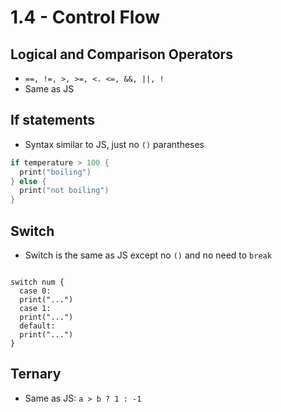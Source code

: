 # 1.4 - Control Flow

## Logical and Comparison Operators

- `==, !=, >, >=, <. <=, &&, ||, !`
- Same as JS

## If statements

- Syntax similar to JS, just no `()` parantheses

```swift
if temperature > 100 {
  print("boiling")
} else {
  print("not boiling")
}
```

## Switch

- Switch is the same as JS except no `()` and no need to `break`

```swft

switch num {
  case 0:
  print("...")
  case 1:
  print("...")
  default:
  print("...")
}
```

## Ternary

- Same as JS: `a > b ? 1 : -1`
